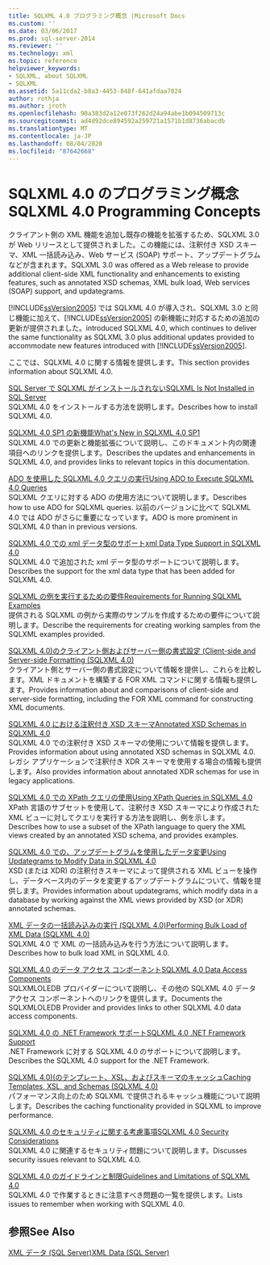 ```yaml
---
title: SQLXML 4.0 プログラミング概念 |Microsoft Docs
ms.custom: ''
ms.date: 03/06/2017
ms.prod: sql-server-2014
ms.reviewer: ''
ms.technology: xml
ms.topic: reference
helpviewer_keywords:
- SQLXML, about SQLXML
- SQLXML
ms.assetid: 5a11cda2-b8a3-4453-848f-641afdaa7024
author: rothja
ms.author: jroth
ms.openlocfilehash: 90a383d2a12e073f262d24a94abe1b094509713c
ms.sourcegitcommit: ad4d92dce894592a259721a1571b1d8736abacdb
ms.translationtype: MT
ms.contentlocale: ja-JP
ms.lasthandoff: 08/04/2020
ms.locfileid: "87642668"
---
```

# <a name="sqlxml-40-programming-concepts"></a><span data-ttu-id="fa28d-102">SQLXML 4.0 のプログラミング概念</span><span class="sxs-lookup"><span data-stu-id="fa28d-102">SQLXML 4.0 Programming Concepts</span></span>
  <span data-ttu-id="fa28d-103">クライアント側の XML 機能を追加し既存の機能を拡張するため、SQLXML 3.0 が Web リリースとして提供されました。この機能には、注釈付き XSD スキーマ、XML 一括読み込み、Web サービス (SOAP) サポート、アップデートグラムなどが含まれます。</span><span class="sxs-lookup"><span data-stu-id="fa28d-103">SQLXML 3.0 was offered as a Web release to provide additional client-side XML functionality and enhancements to existing features, such as annotated XSD schemas, XML bulk load, Web services (SOAP) support, and updategrams.</span></span>  
  
 [!INCLUDE[ssVersion2005](../../includes/ssversion2005-md.md)] <span data-ttu-id="fa28d-104">では SQLXML 4.0 が導入され、SQLXML 3.0 と同じ機能に加えて、[!INCLUDE[ssVersion2005](../../includes/ssversion2005-md.md)] の新機能に対応するための追加の更新が提供されました。</span><span class="sxs-lookup"><span data-stu-id="fa28d-104">introduced SQLXML 4.0, which continues to deliver the same functionality as SQLXML 3.0 plus additional updates provided to accommodate new features introduced with [!INCLUDE[ssVersion2005](../../includes/ssversion2005-md.md)].</span></span>  
  
 <span data-ttu-id="fa28d-105">ここでは、SQLXML 4.0 に関する情報を提供します。</span><span class="sxs-lookup"><span data-stu-id="fa28d-105">This section provides information about SQLXML 4.0.</span></span>  
  
 [<span data-ttu-id="fa28d-106">SQL Server で SQLXML がインストールされない</span><span class="sxs-lookup"><span data-stu-id="fa28d-106">SQLXML Is Not Installed in SQL Server</span></span>](sqlxml-is-not-installed-in-sql-server.md)  
 <span data-ttu-id="fa28d-107">SQLXML 4.0 をインストールする方法を説明します。</span><span class="sxs-lookup"><span data-stu-id="fa28d-107">Describes how to install SQLXML 4.0.</span></span>  
  
 [<span data-ttu-id="fa28d-108">SQLXML 4.0 SP1 の新機能</span><span class="sxs-lookup"><span data-stu-id="fa28d-108">What's New in SQLXML 4.0 SP1</span></span>](what-s-new-in-sqlxml-4-0-sp1.md)  
 <span data-ttu-id="fa28d-109">SQLXML 4.0 での更新と機能拡張について説明し、このドキュメント内の関連項目へのリンクを提供します。</span><span class="sxs-lookup"><span data-stu-id="fa28d-109">Describes the updates and enhancements in SQLXML 4.0, and provides links to relevant topics in this documentation.</span></span>  
  
 [<span data-ttu-id="fa28d-110">ADO を使用した SQLXML 4.0 クエリの実行</span><span class="sxs-lookup"><span data-stu-id="fa28d-110">Using ADO to Execute SQLXML 4.0 Queries</span></span>](using-ado-to-execute-sqlxml-4-0-queries.md)  
 <span data-ttu-id="fa28d-111">SQLXML クエリに対する ADO の使用方法について説明します。</span><span class="sxs-lookup"><span data-stu-id="fa28d-111">Describes how to use ADO for SQLXML queries.</span></span> <span data-ttu-id="fa28d-112">以前のバージョンに比べて SQLXML 4.0 では ADO がさらに重要になっています。</span><span class="sxs-lookup"><span data-stu-id="fa28d-112">ADO is more prominent in SQLXML 4.0 than in previous versions.</span></span>  
  
 [<span data-ttu-id="fa28d-113">SQLXML 4.0 での xml データ型のサポート</span><span class="sxs-lookup"><span data-stu-id="fa28d-113">xml Data Type Support in SQLXML 4.0</span></span>](xml-data-type-support-in-sqlxml-4-0.md)  
 <span data-ttu-id="fa28d-114">SQLXML 4.0 で追加された xml データ型のサポートについて説明します。</span><span class="sxs-lookup"><span data-stu-id="fa28d-114">Describes the support for the xml data type that has been added for SQLXML 4.0.</span></span>  
  
 [<span data-ttu-id="fa28d-115">SQLXML の例を実行するための要件</span><span class="sxs-lookup"><span data-stu-id="fa28d-115">Requirements for Running SQLXML Examples</span></span>](requirements-for-running-sqlxml-examples.md)  
 <span data-ttu-id="fa28d-116">提供される SQLXML の例から実際のサンプルを作成するための要件について説明します。</span><span class="sxs-lookup"><span data-stu-id="fa28d-116">Describe the requirements for creating working samples from the SQLXML examples provided.</span></span>  
  
 [<span data-ttu-id="fa28d-117">SQLXML 4.0&#41;のクライアント側およびサーバー側の書式設定 &#40;</span><span class="sxs-lookup"><span data-stu-id="fa28d-117">Client-side and Server-side Formatting &#40;SQLXML 4.0&#41;</span></span>](formatting/client-side-and-server-side-formatting-sqlxml-4-0.md)  
 <span data-ttu-id="fa28d-118">クライアント側とサーバー側の書式設定について情報を提供し、これらを比較します。XML ドキュメントを構築する FOR XML コマンドに関する情報も提供します。</span><span class="sxs-lookup"><span data-stu-id="fa28d-118">Provides information about and comparisons of client-side and server-side formatting, including the FOR XML command for constructing XML documents.</span></span>  
  
 [<span data-ttu-id="fa28d-119">SQLXML 4.0 における注釈付き XSD スキーマ</span><span class="sxs-lookup"><span data-stu-id="fa28d-119">Annotated XSD Schemas in SQLXML 4.0</span></span>](annotated-xsd-schemas/annotated-xsd-schemas-in-sqlxml-4-0.md)  
 <span data-ttu-id="fa28d-120">SQLXML 4.0 での注釈付き XSD スキーマの使用について情報を提供します。</span><span class="sxs-lookup"><span data-stu-id="fa28d-120">Provides information about using annotated XSD schemas in SQLXML 4.0.</span></span> <span data-ttu-id="fa28d-121">レガシ アプリケーションで注釈付き XDR スキーマを使用する場合の情報も提供します。</span><span class="sxs-lookup"><span data-stu-id="fa28d-121">Also provides information about annotated XDR schemas for use in legacy applications.</span></span>  
  
 [<span data-ttu-id="fa28d-122">SQLXML 4.0 での XPath クエリの使用</span><span class="sxs-lookup"><span data-stu-id="fa28d-122">Using XPath Queries in SQLXML 4.0</span></span>](../sqlxml-annotated-xsd-schemas-xpath-queries/using-xpath-queries-in-sqlxml-4-0.md)  
 <span data-ttu-id="fa28d-123">XPath 言語のサブセットを使用して、注釈付き XSD スキーマにより作成された XML ビューに対してクエリを実行する方法を説明し、例を示します。</span><span class="sxs-lookup"><span data-stu-id="fa28d-123">Describes how to use a subset of the XPath language to query the XML views created by an annotated XSD schema, and provides examples.</span></span>  
  
 [<span data-ttu-id="fa28d-124">SQLXML 4.0 での、アップデートグラムを使用したデータ変更</span><span class="sxs-lookup"><span data-stu-id="fa28d-124">Using Updategrams to Modify Data in SQLXML 4.0</span></span>](../sqlxml-annotated-xsd-schemas-xpath-queries/updategrams/using-updategrams-to-modify-data-in-sqlxml-4-0.md)  
 <span data-ttu-id="fa28d-125">XSD (または XDR) の注釈付きスキーマによって提供される XML ビューを操作し、データベース内のデータを変更するアップデートグラムについて、情報を提供します。</span><span class="sxs-lookup"><span data-stu-id="fa28d-125">Provides information about updategrams, which modify data in a database by working against the XML views provided by XSD (or XDR) annotated schemas.</span></span>  
  
 [<span data-ttu-id="fa28d-126">XML データの一括読み込みの実行 &#40;SQLXML 4.0&#41;</span><span class="sxs-lookup"><span data-stu-id="fa28d-126">Performing Bulk Load of XML Data &#40;SQLXML 4.0&#41;</span></span>](../sqlxml-annotated-xsd-schemas-xpath-queries/bulk-load-xml/performing-bulk-load-of-xml-data-sqlxml-4-0.md)  
 <span data-ttu-id="fa28d-127">SQLXML 4.0 で XML の一括読み込みを行う方法について説明します。</span><span class="sxs-lookup"><span data-stu-id="fa28d-127">Describes how to bulk load XML in SQLXML 4.0.</span></span>  
  
 [<span data-ttu-id="fa28d-128">SQLXML 4.0 のデータ アクセス コンポーネント</span><span class="sxs-lookup"><span data-stu-id="fa28d-128">SQLXML 4.0 Data Access Components</span></span>](../sqlxml-annotated-xsd-schemas-xpath-queries/data-access-components-provider/sqlxml-4-0-data-access-components-sqlxmloledb-provider.md)  
 <span data-ttu-id="fa28d-129">SQLXMLOLEDB プロバイダーについて説明し、その他の SQLXML 4.0 データ アクセス コンポーネントへのリンクを提供します。</span><span class="sxs-lookup"><span data-stu-id="fa28d-129">Documents the SQLXMLOLEDB Provider and provides links to other SQLXML 4.0 data access components.</span></span>  
  
 [<span data-ttu-id="fa28d-130">SQLXML 4.0 の .NET Framework サポート</span><span class="sxs-lookup"><span data-stu-id="fa28d-130">SQLXML 4.0 .NET Framework Support</span></span>](../../database-engine/dev-guide/sqlxml-4-0-net-framework-support.md)  
 <span data-ttu-id="fa28d-131">.NET Framework に対する SQLXML 4.0 のサポートについて説明します。</span><span class="sxs-lookup"><span data-stu-id="fa28d-131">Describes the SQLXML 4.0 support for the .NET Framework.</span></span>  
  
 [<span data-ttu-id="fa28d-132">SQLXML 4.0&#41;&#40;のテンプレート、XSL、およびスキーマのキャッシュ</span><span class="sxs-lookup"><span data-stu-id="fa28d-132">Caching Templates, XSL, and Schemas &#40;SQLXML 4.0&#41;</span></span>](../sqlxml-annotated-xsd-schemas-xpath-queries/caching-templates-xml-schemas/caching-templates-xsl-and-schemas-sqlxml-4-0.md)  
 <span data-ttu-id="fa28d-133">パフォーマンス向上のため SQLXML で提供されるキャッシュ機能について説明します。</span><span class="sxs-lookup"><span data-stu-id="fa28d-133">Describes the caching functionality provided in SQLXML to improve performance.</span></span>  
  
 [<span data-ttu-id="fa28d-134">SQLXML 4.0 のセキュリティに関する考慮事項</span><span class="sxs-lookup"><span data-stu-id="fa28d-134">SQLXML 4.0 Security Considerations</span></span>](../sqlxml-annotated-xsd-schemas-xpath-queries/security/sqlxml-4-0-security-considerations.md)  
 <span data-ttu-id="fa28d-135">SQLXML 4.0 に関連するセキュリティ問題について説明します。</span><span class="sxs-lookup"><span data-stu-id="fa28d-135">Discusses security issues relevant to SQLXML 4.0.</span></span>  
  
 [<span data-ttu-id="fa28d-136">SQLXML 4.0 のガイドラインと制限</span><span class="sxs-lookup"><span data-stu-id="fa28d-136">Guidelines and Limitations of SQLXML 4.0</span></span>](../sqlxml-annotated-xsd-schemas-xpath-queries/guidelines-and-limitations-of-sqlxml-4-0.md)  
 <span data-ttu-id="fa28d-137">SQLXML 4.0 で作業するときに注意すべき問題の一覧を提供します。</span><span class="sxs-lookup"><span data-stu-id="fa28d-137">Lists issues to remember when working with SQLXML 4.0.</span></span>  
  
## <a name="see-also"></a><span data-ttu-id="fa28d-138">参照</span><span class="sxs-lookup"><span data-stu-id="fa28d-138">See Also</span></span>  
 [<span data-ttu-id="fa28d-139">XML データ &#40;SQL Server&#41;</span><span class="sxs-lookup"><span data-stu-id="fa28d-139">XML Data &#40;SQL Server&#41;</span></span>](../xml/xml-data-sql-server.md)  
  
  
